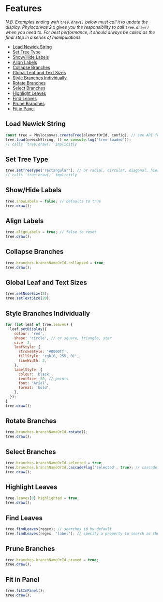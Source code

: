 # Features

_N.B. Examples ending with `tree.draw()` below *must* call it to update the display. Phylocanvas 2.x gives you the responsibility to call `tree.draw()` when you need to. For best performance, it should always be called as the final step in a series of manipulations._

* [Load Newick String](#load-newick-string)
* [Set Tree Type](#set-tree-type)
* [Show/Hide Labels](#showhide-labels)
* [Align Labels](#align-labels)
* [Collapse Branches](#collapse-branches)
* [Global Leaf and Text Sizes](#global-leaf-and-text-sizes)
* [Style Branches Individually](#style-branches-individually)
* [Rotate Branches](#rotate-branches)
* [Select Branches](#select-branches)
* [Highlight Leaves](#highlight-leaves)
* [Find Leaves](#find-leaves)
* [Prune Branches](#prune-branches)
* [Fit in Panel](#fit-in-panel)

## Load Newick String
```JavaScript
const tree = Phylocanvas.createTree(elementOrId, config); // see API for config options
tree.load(newickString, () => console.log('tree loaded'));
// calls `tree.draw()` implicitly
```

## Set Tree Type
```JavaScript
tree.setTreeType('rectangular'); // or radial, circular, diagonal, hierarchical
// calls `tree.draw()` implicitly
```

## Show/Hide Labels
```JavaScript
tree.showLabels = false; // defaults to true
tree.draw();
```

## Align Labels
```JavaScript
tree.alignLabels = true; // false to reset
tree.draw();
```

## Collapse Branches
```JavaScript
tree.branches.branchNameOrId.collapsed = true;
tree.draw();
```

## Global Leaf and Text Sizes
```JavaScript
tree.setNodeSize(2);
tree.setTextSize(20);
```

## Style Branches Individually
```JavaScript
for (let leaf of tree.leaves) {
  leaf.setDisplay({
    colour: 'red',
    shape: 'circle', // or square, triangle, star
    size: 2,
    leafStyle: {
      strokeStyle: '#0000ff',
      fillStyle: 'rgb(0, 255, 0)',
      lineWidth: 2,
    },
    labelStyle: {
      colour: 'black',
      textSize: 20, // points
      font: 'Arial',
      format: 'bold',
    },
  });
}
tree.draw();
```

## Rotate Branches
```JavaScript
tree.branches.branchNameOrId.rotate();
tree.draw();
```

## Select Branches
```JavaScript
tree.branches.branchNameOrId.selected = true;
tree.branches.branchNameOrId.cascadeFlag('selected', true); // cascade to children
tree.draw();
```

## Highlight Leaves
```JavaScript
tree.leaves[0].highlighted = true;
tree.draw();
```

## Find Leaves
```JavaScript
tree.findLeaves(regex); // searches id by default
tree.findLeaves(regex, 'label'); // specify a property to search as the second param
```

## Prune Branches
```JavaScript
tree.branches.branchNameOrId.pruned = true;
tree.draw();
```

## Fit in Panel
```JavaScript
tree.fitInPanel();
tree.draw();
```
